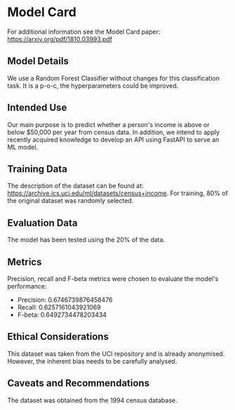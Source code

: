 # Model Card

For additional information see the Model Card paper: https://arxiv.org/pdf/1810.03993.pdf

## Model Details

We use a Random Forest Classifier without changes for this classification task. It is a p-o-c, the hyperparameters could be improved. 

## Intended Use

Our main purpose is to predict whether a person's income is above or below $50,000 per year from census data. In addition, we intend to apply recently acquired knowledge to develop an API using FastAPI to serve an ML model.

## Training Data
The description of the dataset can be found at: https://archive.ics.uci.edu/ml/datasets/census+income. For training, 80% of the original dataset was randomly selected.

## Evaluation Data
The model has been tested using the 20% of the data. 

## Metrics
Precision, recall and F-beta metrics were chosen to evaluate the model's performance:

- Precision: 0.6746739876458476
- Recall: 0.6257161043921069
- F-beta: 0.6492734478203434

## Ethical Considerations
This dataset was taken from the UCI repository and is already anonymised. However, the inherent bias needs to be carefully analysed.


## Caveats and Recommendations
The dataset was obtained from the 1994 census database.

